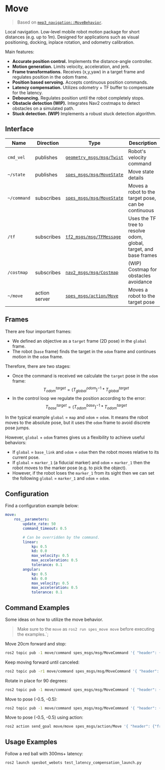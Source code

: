 # Move

> Based on [`mep3_navigation::MoveBehavior`](https://github.com/memristor/mep3/edit/main/mep3_navigation/src/move_behavior/README.md).

Local navigation. Low-level mobile robot motion package for short distances (e.g. up to 1m). Designed for applications such as visual positioning, docking, inplace rotation, and odometry calibration.

Main features:
- **Accurate position control.** Implements the distance-angle controller.
- **Motion generation.** Limits velocity, acceleration, and jerk.
- **Frame transformations.** Receives (x,y,yaw) in a target frame and regulates position in the odom frame.
- **Position based servoing.** Accepts continuous position commands.
- **Latency compensation.** Utilizes odometry + TF buffer to compensate for the latency. 
- **Debouncing.** Regulates position until the robot completely stops.
- **Obstacle detection (WIP).** Integrates Nav2 costmaps to detect obstacles on a simulated path.
- **Stuck detection. (WIP)** Implements a robust stuck detection algorithm.

## Interface

| Name        | Direction     | Type                                                                                              | Description                                                       |
|-------------|---------------|---------------------------------------------------------------------------------------------------|-------------------------------------------------------------------|
| `cmd_vel`   | publishes     | [`geometry_msgs/msg/Twist`](http://docs.ros.org/en/melodic/api/geometry_msgs/html/msg/Twist.html) | Robot's velocity command                                          |
| `~/state`   | publishes     | [`spes_msgs/msg/MoveState`](../spes_msgs/msg/MoveState.msg)                                    | Move state details                                                |
| `~/command` | subscribes    | [`spes_msgs/msg/MoveState`](../spes_msgs/msg/MoveCommand.msg)                                  | Moves a robot to the target pose, can be continuous               |
| `/tf`       | subscribes    | [`tf2_msgs/msg/TFMessage`](http://docs.ros.org/en/melodic/api/tf2_msgs/html/msg/TFMessage.html)                                                                            | Uses the TF tree to resolve odom, global, target, and base frames |
| `/costmap`  | subscribes    | [`nav2_msgs/msg/Costmap`](https://github.com/ros-planning/navigation2/blob/main/nav2_msgs/msg/Costmap.msg)                                                                             | (WIP) Costmap for obstacles avoidance                             |
| `~/move`    | action server | [`spes_msgs/action/Move`](../spes_msgs/action/Move.action)                                          | Moves a robot to the target pose                                  |

## Frames

There are four important frames:
- We defined an objective as a `target` frame (2D pose) in the `global` frame.
- The robot (`base` frame) finds the target in the `odom` frame and continues motion in the `odom` frame.

Therefore, there are two stages:
- Once the command is received we calculate the `target` pose in the `odom` frame: $$ T_{odom}^{target} = (T_{global}^{odom})^{-1} * T_{global}^{target} $$
- In the control loop we regulate the position according to the error: $$ T_{base}^{target} = (T_{odom}^{base})^{-1} * T_{odom}^{target} $$

In the typical example `global` = `map` and `odom` = `odom`.
It means the robot moves to the absolute pose, but it uses the `odom` frame to avoid discrete pose jumps.

However, `global` + `odom` frames gives us a flexibility to achieve useful behaviors:
- If `global` = `base_link` and `odom` = `odom` then the robot moves relative to its current pose.
- If `global` = `marker_1` (a fiducial marker) and `odom` = `marker_1` then the robot moves to the marker pose (e.g. to pick the object). 
- However, if the robot loses the `marker_1` from its sight then we can set the following `global` = `marker_1` and `odom` = `odom`.

## Configuration

Find a configuration example below:
```yaml
move:
    ros__parameters:
        update_rate: 50
        command_timeout: 0.5

        # Can be overridden by the command.
        linear:
            kp: 0.5
            kd: 0.0
            max_velocity: 0.5
            max_acceleration: 0.5
            tolerance: 0.1
        angular:
            kp: 0.5
            kd: 0.0
            max_velocity: 0.5
            max_acceleration: 0.5
            tolerance: 0.1
```

## Command Examples

Some ideas on how to utilize the move behavior.

> Make sure to the `move` as `ros2 run spes_move move` before executing the examples.`;

Move 20cm forward and stop:
```bash
ros2 topic pub -1 move/command spes_msgs/msg/MoveCommand '{ "header": { "frame_id": "base_link" }, "odom_frame": "odom", "target": { "x": 0.2 }, "mode": 2 }'
```

Keep moving forward until canceled:
```bash
ros2 topic pub -r1 move/command spes_msgs/msg/MoveCommand '{ "header": { "frame_id": "base_link" }, "odom_frame": "odom", "target": { "x": 0.5 }, "mode": 2 }'
```

Rotate in place for 90 degrees:
```bash
ros2 topic pub -1 move/command spes_msgs/msg/MoveCommand '{ "header": { "frame_id": "base_link" }, "odom_frame": "odom", "target": { "theta": 1.507 }, "mode": 1 }'
```

Move to pose (-0.5, -0.5):
```bash
ros2 topic pub -1 move/command spes_msgs/msg/MoveCommand '{ "header": {"frame_id": "odom" }, "odom_frame": "odom", "target": { "x": -0.5, "y": -0.5 } }'
```

Move to pose (-0.5, -0.5) using action:
```bash
ros2 action send_goal move/move spes_msgs/action/Move '{ "header": {"frame_id": "odom" }, "odom_frame": "odom", "target": { "x": -0.5, "y": -0.5 } }'
```

## Usage Examples

Follow a red ball with 300ms+ latency:
```bash
ros2 launch spesbot_webots test_latency_compensation_launch.py
```